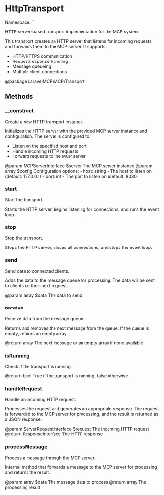 # HttpTransport

Namespace: ``

HTTP server-based transport implementation for the MCP system.

This transport creates an HTTP server that listens for incoming requests
and forwards them to the MCP server. It supports:
- HTTP/HTTPS communication
- Request/response handling
- Message queueing
- Multiple client connections

@package LaravelMCP\MCP\Transport

## Methods

### __construct

Create a new HTTP transport instance.

Initializes the HTTP server with the provided MCP server instance
and configuration. The server is configured to:
- Listen on the specified host and port
- Handle incoming HTTP requests
- Forward requests to the MCP server

@param MCPServerInterface $server The MCP server instance
@param array $config Configuration options:
                    - host: string - The host to listen on (default: 127.0.0.1)
                    - port: int - The port to listen on (default: 8080)

### start

Start the transport.

Starts the HTTP server, begins listening for connections,
and runs the event loop.

### stop

Stop the transport.

Stops the HTTP server, closes all connections,
and stops the event loop.

### send

Send data to connected clients.

Adds the data to the message queue for processing.
The data will be sent to clients on their next request.

@param array $data The data to send

### receive

Receive data from the message queue.

Returns and removes the next message from the queue.
If the queue is empty, returns an empty array.

@return array The next message or an empty array if none available

### isRunning

Check if the transport is running.

@return bool True if the transport is running, false otherwise

### handleRequest

Handle an incoming HTTP request.

Processes the request and generates an appropriate response.
The request is forwarded to the MCP server for processing,
and the result is returned as a JSON response.

@param ServerRequestInterface $request The incoming HTTP request
@return ResponseInterface The HTTP response

### processMessage

Process a message through the MCP server.

Internal method that forwards a message to the MCP server
for processing and returns the result.

@param array $data The message data to process
@return array The processing result

